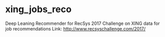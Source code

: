 # xing_jobs_reco
Deep Leaning Recommender for RecSys 2017 Challenge on XING data for job recommendations
Link: http://www.recsyschallenge.com/2017/
